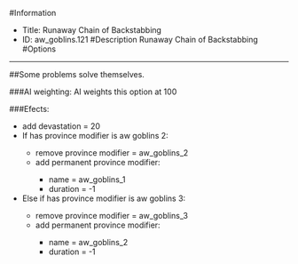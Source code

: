 #Information
 - Title: Runaway Chain of Backstabbing
 - ID: aw_goblins.121
#Description
Runaway Chain of Backstabbing
#Options

___
##Some problems solve themselves.

###AI weighting:
AI weights this option at 100


###Efects:<ul><li>add devastation = 20</li><li>If has province modifier is aw goblins 2:</li><ul><li>remove province modifier = aw_goblins_2</li><li>add permanent province modifier:</li><ul><li>name = aw_goblins_1</li><li>duration = -1</li></ul></ul><li>Else if has province modifier is aw goblins 3:</li><ul><li>remove province modifier = aw_goblins_3</li><li>add permanent province modifier:</li><ul><li>name = aw_goblins_2</li><li>duration = -1</li></ul></ul></ul>
